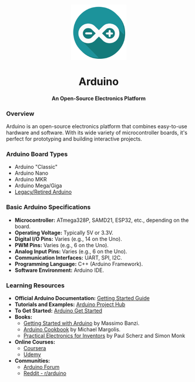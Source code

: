 <div align="center">
  <p><a href="https://www.arduino.cc/"><img alt="arduino-icon" src="../media/hardware/arduino/arduino.svg" width="150px"/></a></p>
  <h1>Arduino</h1>
  <h4>An Open-Source Electronics Platform</h4>
</div>

### Overview
Arduino is an open-source electronics platform that combines easy-to-use hardware and software. With its wide variety of microcontroller boards, it's perfect for prototyping and building interactive projects.

### Arduino Board Types
* Arduino "Classic"
* Arduino Nano
* Arduino MKR
* Arduino Mega/Giga
* [Legacy/Retired Arduino](https://docs.arduino.cc/retired/)

### Basic Arduino Specifications
- **Microcontroller:** ATmega328P, SAMD21, ESP32, etc., depending on the board.
- **Operating Voltage:** Typically 5V or 3.3V.
- **Digital I/O Pins:** Varies (e.g., 14 on the Uno).
- **PWM Pins:** Varies (e.g., 6 on the Uno).
- **Analog Input Pins:** Varies (e.g., 6 on the Uno).
- **Communication Interfaces:** UART, SPI, I2C.
- **Programming Language:** C++ (Arduino Framework).
- **Software Environment:** Arduino IDE.

### Learning Resources
* **Official Arduino Documentation:** [Getting Started Guide](https://www.arduino.cc/en/Guide/HomePage)
* **Tutorials and Examples:** [Arduino Project Hub](https://create.arduino.cc/projecthub)
* **To Get Started:** [Arduino Get Started](https://arduinogetstarted.com/)
* **Books:**
  * [Getting Started with Arduino](https://www.amazon.com/Getting-Started-Arduino-Electronics-Prototyping/dp/1680456938?dib=eyJ2IjoiMSJ9.xhme4oXrGHXZkKuAjAlfqFiBHXeRHMIAsgFdrdVQ0hXjcDke0tZ2MHmMTRy3rBAcLCLLfaIZ3ODED16L9bBzNcE-Pj2E5jKJRoZAb44GiXbYlcND_lbWvannimaWy4pF64ACRFMyPAyJZT-liaw0sN4FTt7gX490kUAsw418AeImyAnW0xo44DbPnsgbdzpotvSpqjxR9yhFgR-_pbBd0jXw2Hsxk6YACpVjJTyky60.1USmW7VYfetmFFjTjqPRPFWwPhqGr-oSO3LA16N6wCg&dib_tag=se&keywords=Getting+Started+with+Arduino&qid=1732601347&s=books&sr=1-1) by Massimo Banzi.
  * [Arduino Cookbook](https://www.amazon.com/Arduino-Cookbook-Recipes-Enhance-Projects/dp/149190352X?crid=2SHM6FKGRGVR7&dib=eyJ2IjoiMSJ9.6aa3dizi-CoC4gqimWYMx8FgUqCfon9XLPTZ1qTPlRiX-lDKkY5z0IzuWLaOAU8fna9ownd57Nw0s1hIsmKU2p5NpUEYWTd_aYF7BFeeC3V6kEajiCxQX6CCflmJUV9v0MvsQHWU-rAD1gliJgAeDyrxrYuU-dBnsT1WTuepdFiGgu7iRnjBVbxd3dLHAoHwAjwyfWFsOwzcF3eYMyI3TDmx8VRNGzvKELZkSAiwJOc.Yx_wMYQCvEmNXfggyxPy-TWvsaBuowFtxvPxMWZ26BU&dib_tag=se&keywords=Arduino+Cookbook&qid=1732601438&s=books&sprefix=arduino+cookbook%2Cstripbooks%2C175&sr=1-1) by Michael Margolis.
  * [Practical Electronics for Inventors](https://www.amazon.com/Practical-Electronics-Inventors-Fourth-Scherz-dp-1259587541/dp/1259587541) by Paul Scherz and Simon Monk
* **Online Courses:**
  * [Coursera](https://www.coursera.org/)
  * [Udemy](https://www.udemy.com/)
* **Communities:**
  * [Arduino Forum](https://forum.arduino.cc/)
  * [Reddit - r/arduino](https://www.reddit.com/r/arduino/)
